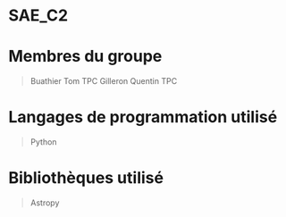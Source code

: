 # SAE_C2

# Membres du groupe

> Buathier Tom TPC
> Gilleron Quentin TPC

# 

# Langages de programmation utilisé

> Python

#

# Bibliothèques utilisé

> Astropy